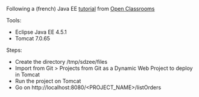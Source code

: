 Following a (french) Java EE [tutorial](285022-creez-votre-application-web-avec-java-ee.pdf) from [Open Classrooms](http://www.openclassrooms.com)

Tools:
- Eclipse Java EE 4.5.1
- Tomcat 7.0.65

Steps:
- Create the directory /tmp/sdzee/files
- Import from Git > Projects from Git as a Dynamic Web Project to deploy in Tomcat
- Run the project on Tomcat
- Go on http://localhost:8080/<PROJECT_NAME>/listOrders
